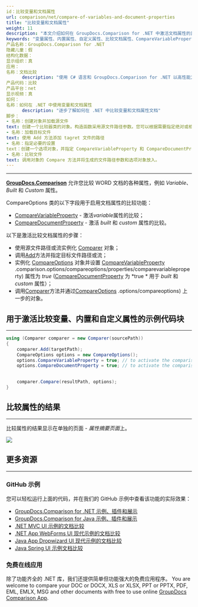 ```yaml
---
id：比较变量和文档属性
url: comparison/net/compare-of-variables-and-document-properties
title: "比较变量和文档属性"
weight: 11
description: "本文介绍如何在 GroupDocs.Comparison for .NET 中激活文档属性的比较。"
keywords: "变量属性、内置属性、自定义属性、比较文档属性、CompareVariableProperty、CompareDocumentProperty"
产品名称：GroupDocs.Comparison for .NET
隐藏儿童：假
结构化数据：
显示组织：真
应用：
名称：文档比较
      description: "使用 C# 语言和 GroupDocs.Comparison for .NET 以高性能方式本地比较文档"
产品代码：比较
产品平台：net
显示视频：真
如何：
名称：如何在 .NET 中使用变量和文档属性
      description: "逐步了解如何在 .NET 中比较变量和文档属性文档"
脚步：
- 名称：创建对象并加载源文件
text: 创建一个比较器类的对象。构造函数采用源文件路径参数。您可以根据需要指定绝对或相对文件路径。
- 名称：加载目标文件
text: 使用 Add 方法添加 tagret 文件的路径
- 名称：指定必要的设置
text：创建一个选项对象，并指定 CompareVariableProperty 和 CompareDocumentProperty 为真值。
- 名称：比较文件
text: 调用对象的 Compare 方法并将生成的文件路径参数和选项对象放入。
---
```


***

**[GroupDocs.Comparison](https://products.groupdocs.com/comparison/net)** 允许您比较 WORD 文档的各种属性，例如 *Variable*、*Built* 和 *Custom* 属性。

CompareOptions 类的以下字段用于启用文档属性的比较功能：

* [CompareVariableProperty](https://apireference.groupdocs.com/comparison/net/groupdocs.comparison.options/compareoptions/properties/comparevariableproperty) - 激活*variable*属性的比较；
* [CompareDocumentProperty](https://apireference.groupdocs.com/comparison/net/groupdocs.comparison.options/compareoptions/properties/comparedocumentproperty) - 激活 *built* 和 *custom* 属性的比较。

以下是激活比较文档属性的步骤：

* 使用源文件路径或流实例化 [Comparer](https://apireference.groupdocs.com/comparison/net/groupdocs.comparison/comparer) 对象；
* 调用[Add](https://apireference.groupdocs.com/comparison/net/groupdocs.comparison/comparer/methods/add/index)方法并指定目标文件路径或流；
* 实例化 [CompareOptions](https://apireference.groupdocs.com/comparison/net/groupdocs.comparison.options/compareoptions) 对象并设置 [CompareVariableProperty](https://apireference.groupdocs.com/comparison/net/groupdocs) .comparison.options/compareoptions/properties/comparevariableproperty) 属性为 *true* ([CompareDocumentProperty](https://apireference.groupdocs.com/comparison/net/groupdocs.comparison.options/compareoptions/properties/comparedocumentproperty) 为 *true * 用于 *built* 和 *custom* 属性）；
* 调用[Comparer](https://apireference.groupdocs.com/comparison/net/groupdocs.comparison/comparer)方法并通过[CompareOptions](https://apireference.groupdocs.com/comparison/net/groupdocs.comparison) .options/compareoptions) 上一步的对象。

## 用于激活比较变量、内置和自定义属性的示例代码块

---

```csharp
using (Comparer comparer = new Comparer(sourcePath))
{
    comparer.Add(targetPath);
    CompareOptions options = new CompareOptions();
    options.CompareVariableProperty = true; // to activate the comparison of variable properties
    options.CompareDocumentProperty = true; // to activate the comparison of built and custom properties
     

    comparer.Compare(resultPath, options);
}
```

## 比较属性的结果

---

比较属性的结果显示在单独的页面 - *属性摘要页面*上。

![](/comparison/net/images/properties-summary-page.png)

## 更多资源

---

### GitHub 示例
您可以轻松运行上面的代码，并在我们的 GitHub 示例中查看该功能的实际效果：
* [GroupDocs.Comparison for .NET 示例、插件和展示](https://github.com/groupdocs-comparison/GroupDocs.Comparison-for-.NET)
* [GroupDocs.Comparison for Java 示例、插件和展示](https://github.com/groupdocs-comparison/GroupDocs.Comparison-for-Java)
* [.NET MVC UI 示例的文档比较](https://github.com/groupdocs-comparison/GroupDocs.Comparison-for-.NET-MVC)
* [.NET App WebForms UI 现代示例的文档比较](https://github.com/groupdocs-comparison/GroupDocs.Comparison-for-.NET-WebForms)
* [Java App Dropwizard UI 现代示例的文档比较](https://github.com/groupdocs-comparison/GroupDocs.Comparison-for-Java-Dropwizard)
* [Java Spring UI 示例文档比较](https://github.com/groupdocs-comparison/GroupDocs.Comparison-for-Java-Spring)
    

### 免费在线应用
除了功能齐全的 .NET 库，我们还提供简单但功能强大的免费应用程序。
You are welcome to compare your DOC or DOCX, XLS or XLSX, PPT or PPTX, PDF, EML, EMLX, MSG and other documents with free to use online [GroupDocs Comparison App](https://products.groupdocs.app/comparison).
